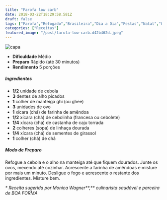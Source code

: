 ```yaml
---
title: "Farofa low carb"
date: 2018-03-22T18:29:58.581Z
draft: false
tags: ["Farofa","Refogado","Brasileira","Dia a Dia","Festas","Natal","Ocasiões Especiais","Dieta e nutrição","Natal","Nutrição","receita"]
categories: ["Receitas"]
featured_image: "/post/farofa-low-carb.d42b462d.jpeg"
---
```


![capa](/post/farofa-low-carb.d42b462d.jpeg)

*   **Dificuldade** Médio
*   **Preparo** Rápido (até 30 minutos)
*   **Rendimento** 5 porções

##### Ingredientes

*   **1/2** unidade de cebola
*   **3** dentes de alho picados
*   **1** colher de manteiga ghi (ou ghee)
*   **3** unidades de ovo
*   **1** xícara (chá) de farinha de amêndoa
*   **1/2** xícara (chá) de cebolinha (francesa ou cebolete)
*   **1/4** xícara (chá) de castanha de caju torrada
*   **2** colheres (sopa) de linhaça dourada
*   **1/4** xícara (chá) de sementes de girassol
*   **1** colher (chá) de chá

##### Modo de Preparo

Refogue a cebola e o alho na manteiga até que fiquem dourados. Junte os ovos, mexendo até cozinhar. Acrescente a farinha de amêndoas e misture por mais um minuto. Desligue o fogo e acrescente o restante dos ingredientes. Misture bem.

_\* Receita sugerida por Monica Wagner**,** culinarista saudável e parceira de BOA FORMA_
